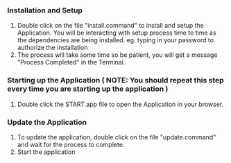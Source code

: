 ### Installation and Setup
1. Double click on the file "install.command" to install and setup the Application.
You will be interacting with setup process time to time as the dependencies are being installed. eg. typing in your password to authorize the installation
2. The process will take some time so be patient, you will get a message "Process Completed" in the Terminal.

### Starting up the Application ( NOTE: You should repeat this step every time you are starting up the application )
1. Double click the START.app file to open the Application in your browser.
   
### Update the Application
1. To update the application, double click on the file "update.command" and wait for the process to complete.
2. Start the application
